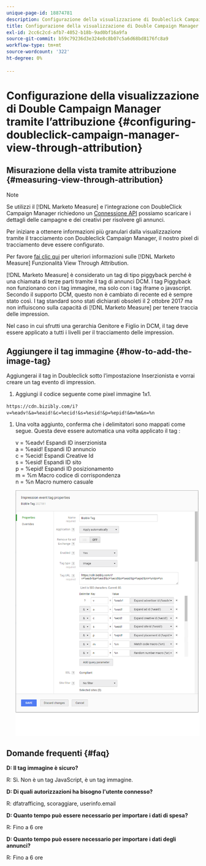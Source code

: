 ```yaml
---
unique-page-id: 18874781
description: Configurazione della visualizzazione di Doubleclick Campaign Manager tramite attribuzione - [!DNL Marketo Measure] - Documentazione del prodotto
title: Configurazione della visualizzazione di Double Campaign Manager tramite l’attribuzione
exl-id: 2cc6c2cd-afb7-4052-b18b-9ad0bf16a9fa
source-git-commit: b59c79236d3e324e8c8b07c5a6d68bd8176fc8a9
workflow-type: tm+mt
source-wordcount: '322'
ht-degree: 0%

---
```


# Configurazione della visualizzazione di Double Campaign Manager tramite l’attribuzione {#configuring-doubleclick-campaign-manager-view-through-attribution}

## Misurazione della vista tramite attribuzione {#measuring-view-through-attribution}

>[!NOTE]
>
>Se utilizzi il [!DNL Marketo Measure] e l’integrazione con DoubleClick Campaign Manager richiedono un [Connessione API](/help/api-connections/utilizing-marketo-measures-api-connections/integrated-ad-platforms.md#how-to-connect-ad-platforms) possiamo scaricare i dettagli delle campagne e dei creativi per risolvere gli annunci.

Per iniziare a ottenere informazioni più granulari dalla visualizzazione tramite il tracciamento con Doubleclick Campaign Manager, il nostro pixel di tracciamento deve essere configurato.

Per favore [fai clic qui](/help/advanced-marketo-measure-features/view-through-attribution/marketo-measure-view-through-attribution-faq.md) per ulteriori informazioni sulle [!DNL Marketo Measure] Funzionalità View Through Attribution.

[!DNL Marketo Measure] è considerato un tag di tipo piggyback perché è una chiamata di terze parti tramite il tag di annunci DCM. I tag Piggyback non funzionano con i tag immagine, ma solo con i tag iframe o javascript. Secondo il supporto DCM, questo non è cambiato di recente ed è sempre stato così. I tag standard sono stati dichiarati obsoleti il 2 ottobre 2017 ma non influiscono sulla capacità di [!DNL Marketo Measure] per tenere traccia delle impression.

Nel caso in cui sfrutti una gerarchia Genitore e Figlio in DCM, il tag deve essere applicato a tutti i livelli per il tracciamento delle impression.

## Aggiungere il tag immagine {#how-to-add-the-image-tag}

Aggiungerai il tag in Doubleclick sotto l’impostazione Inserzionista e vorrai creare un tag evento di impression.

1. Aggiungi il codice seguente come pixel immagine 1x1.

`https://cdn.bizibly.com/i?v=%eadv!&a=%eaid!&c=%ecid!&s=%esid!&p=%epid!&m=%m&n=%n`

1. Una volta aggiunto, conferma che i delimitatori sono mappati come segue. Questa deve essere automatica una volta applicato il tag :

   v = %eadv! Espandi ID inserzionista\
   a = %eaid! Espandi ID annuncio\
   c = %ecid! Espandi Creative Id\
   s = %esid! Espandi ID sito\
   p = %epid! Espandi ID posizionamento\
   m = %m Macro codice di corrispondenza\
   n = %n Macro numero casuale

   ![](assets/1.png)

## Domande frequenti {#faq}

**D: Il tag immagine è sicuro?**

R: Sì. Non è un tag JavaScript, è un tag immagine.

**D: Di quali autorizzazioni ha bisogno l&#39;utente connesso?**

R: dfatrafficing, scoraggiare, userinfo.email

**D: Quanto tempo può essere necessario per importare i dati di spesa?**

R: Fino a 6 ore

**D: Quanto tempo può essere necessario per importare i dati degli annunci?**

R: Fino a 6 ore
